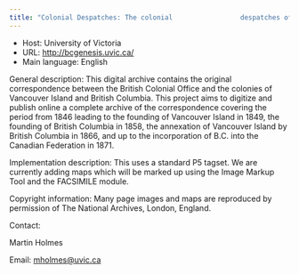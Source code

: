 ```yaml
---
title: "Colonial Despatches: The colonial                 despatches of Vancouver Island and British Columbia                 1846-1871"
---
```





* Host: University of Victoria
* URL: <http://bcgenesis.uvic.ca/>
* Main language: English



General description: This digital archive contains the
 original correspondence between the British
 Colonial Office and the colonies of Vancouver
 Island and British Columbia. This project aims to
 digitize and publish online a complete archive of
 the correspondence covering the period from 1846
 leading to the founding of Vancouver Island in
 1849, the founding of British Columbia in 1858, the
 annexation of Vancouver Island by British Columbia
 in 1866, and up to the incorporation of B.C. into
 the Canadian Federation in 1871.



Implementation description:
 This uses a standard P5 tagset. We
 are currently adding maps which will be marked up
 using the Image Markup Tool and the FACSIMILE
 module.



Copyright information: Many page images and maps are
 reproduced by permission of The National Archives,
 London, England.



Contact:
 



Martin Holmes



Email: [mholmes@uvic.ca](mailto:mholmes@uvic.ca)





